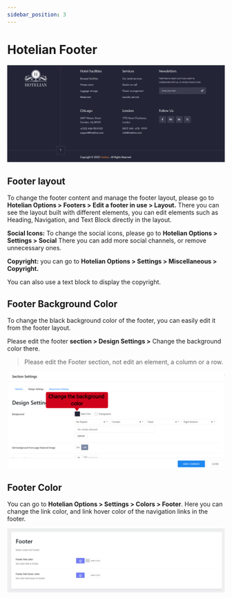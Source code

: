 ```yaml
---
sidebar_position: 3
---
```

# Hotelian Footer

![hotel-footer.png](./img/hotel-footer.png)

## Footer layout

To change the footer content and manage the footer layout, please go to **Hotelian Options > Footers > Edit a footer in use > Layout.**
There you can see the layout built with different elements, you can edit elements such as Heading, Navigation, and Text Block directly in the layout. 


**Social Icons:** To change the social icons, please go to **Hotelian Options > Settings > Social** There you can add more social channels, or remove unnecessary ones.

**Copyright:** you can go to **Hotelian Options > Settings > Miscellaneous > Copyright.**

You can also use a text block to display the copyright.

## Footer Background Color

To change the black background color of the footer, you can easily edit it from the footer layout. 

Please edit the footer **section > Design Settings >** Change the background color there. 

> Please edit the Footer section, not edit an element, a column or a row. 

![hotel-footer-bg-color.png](./img/hotel-footer-bg-color.png)

## Footer Color

You can go to **Hotelian Options > Settings > Colors > Footer**. Here you can change the link color, and link hover color of the navigation links in the footer. 

![hotel-footer-color-options.png](./img/hotel-footer-color-options.png)